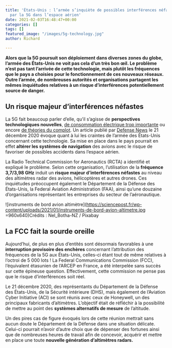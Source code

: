 ```yaml
---
title: 'États-Unis : l’armée s’inquiète de possibles interférences néfastes causées
  par la 5G dans l’espace aérien'
date: 2021-02-03T16:48:47+00:00
categories: []
tags: []
featured_image: "/images/5g-technology.jpg"
author: Richard

---
```

**Alors que la 5G poursuit son déploiement dans diverses zones du globe, l’armée des États-Unis ne voit pas cela d’un très bon œil. Le problème n’est pas tant l’arrivée de cette technologie, mais plutôt les fréquences que le pays a choisies pour le fonctionnement de ces nouveaux réseaux. Outre l’armée, de nombreuses autorités et organisations partagent les mêmes inquiétudes relatives à un risque d’interférences potentiellement source de danger.**

## Un risque majeur d’interférences néfastes

La 5G fait beaucoup parler d’elle, qu’il s’agisse de **perspectives technologiques nouvelles**, [de consommation électrique trop importante](https://sciencepost.fr/en-raison-dune-trop-forte-consommation-la-chine-met-ses-installations-5g-en-veille-durant-la-nuit/) ou encore [de théories du complot](https://sciencepost.fr/pourquoi-des-militants-detruisent-des-equipements-5g-en-raison-de-la-pandemie-de-covid-19/). Un article publié par [Defense News](https://www.defensenews.com/2020/12/21/the-military-is-scrambling-to-understand-the-aviation-crash-risk-from-a-new-5g-sale/) le 21 décembre 2020 évoque quant à lui les craintes de l’armée des États-Unis concernant cette technologie. Sa mise en place dans le pays pourrait en effet **altérer les systèmes de navigation** des avions avec le risque de favoriser de possibles accidents dans l’espace aérien.

La Radio Technical Commission for Aeronautics (RCTA) a identifié et expliqué le problème. Selon cette organisation, l’utilisation de la **fréquence 3,7/3,98 GHz** induit un **risque majeur d’interférences néfastes** au niveau des altimètres radar des avions, hélicoptères et autres drones. Ces inquiétudes préoccupent également le Département de la Défense des États-Unis, la Federal Aviation Administration (FAA), ainsi qu’une douzaine d’organisations représentant les entreprises du secteur de l’aéronautique.

![instruments de bord avion altimètre](https://sciencepost.fr/wp-content/uploads/2021/01/instruments-de-bord-avion-altimetre.jpg =960x640)Crédits : Nel_Botha-NZ / Pixabay

## La FCC fait la sourde oreille

Aujourd’hui, de plus en plus d’entités sont désormais favorables à une **interruption provisoire des enchères** concernant l’attribution des fréquences de la 5G aux États-Unis, celles-ci étant tout de même relatives à l’octroi de 5 000 lots ! La Federal Communications Commission (FCC), l’équivalent étasunien de l’ARCEP en France, a été interpelée sans succès sur cette épineuse question. Effectivement, cette commission ne pense pas que le risque d’interférences soit réel.

Le 21 décembre 2020, des représentants du Département de la Défense des États-Unis, de la Sécurité intérieure (DHS), mais également de l’Aviation Cyber Initiative (ACI) se sont réunis avec ceux de Honeywell, un des principaux fabricants d’altimètres. L’objectif était de réfléchir à la possibilité de mettre au point des **systèmes alternatifs de mesure** de l’altitude.

Un des pires cas de figure évoqués lors de cette réunion mettrait sans aucun doute le Département de la Défense dans une situation délicate. Celui-ci pourrait n’avoir d’autre choix que de dépenser des fortunes ainsi que de nombreuses heures de travail afin de concevoir, acquérir et mettre en place une toute **nouvelle génération d’altimètres radars.**